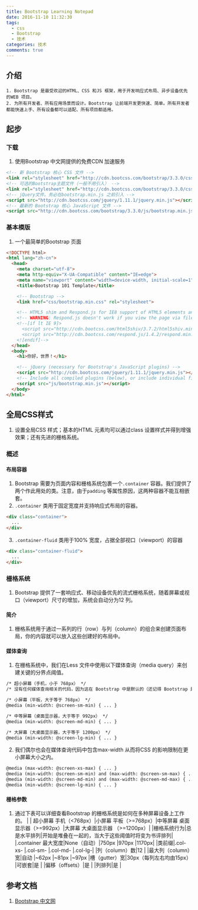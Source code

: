 ```yaml
---
title: Bootstrap Learning Notepad
date: 2016-11-10 11:32:30
tags:
  - css
  - Bootstrap
  - 技术
categories: 技术
comments: true
---
```


## 介绍

	1. Bootstrap 是最受欢迎的HTML、CSS 和JS 框架，用于开发响应式布局、异步设备优先的WEB 项目。
	2. 为所有开发者、所有应用场景而设计。Bootstrap 让前端开发更快速、简单。所有开发者都能快速上手、所有设备都可以适配、所有项目都适用。


## 起步
### 下载
1. 使用Bootstrap 中文网提供的免费CDN 加速服务
``` html
<!-- 新 Bootstrap 核心 CSS 文件 -->
<link rel="stylesheet" href="http://cdn.bootcss.com/bootstrap/3.3.0/css/bootstrap.min.css">
<!-- 可选的Bootstrap主题文件（一般不用引入） -->
<link rel="stylesheet" href="http://cdn.bootcss.com/bootstrap/3.3.0/css/bootstrap-theme.min.css">
<!-- jQuery文件。务必在bootstrap.min.js 之前引入 -->
<script src="http://cdn.bootcss.com/jquery/1.11.1/jquery.min.js"></script>
<!-- 最新的 Bootstrap 核心 JavaScript 文件 -->
<script src="http://cdn.bootcss.com/bootstrap/3.3.0/js/bootstrap.min.js"></script>
```

### 基本模版
1. 一个最简单的Bootstrap 页面
```html
<!DOCTYPE html>
<html lang="zh-cn">
  <head>
    <meta charset="utf-8">
    <meta http-equiv="X-UA-Compatible" content="IE=edge">
    <meta name="viewport" content="width=device-width, initial-scale=1">
    <title>Bootstrap 101 Template</title>

    <!-- Bootstrap -->
    <link href="css/bootstrap.min.css" rel="stylesheet">

    <!-- HTML5 shim and Respond.js for IE8 support of HTML5 elements and media queries -->
    <!-- WARNING: Respond.js doesn't work if you view the page via file:// -->
    <!--[if lt IE 9]>
      <script src="http://cdn.bootcss.com/html5shiv/3.7.2/html5shiv.min.js"></script>
      <script src="http://cdn.bootcss.com/respond.js/1.4.2/respond.min.js"></script>
    <![endif]-->
  </head>
  <body>
    <h1>你好，世界！</h1>

    <!-- jQuery (necessary for Bootstrap's JavaScript plugins) -->
    <script src="http://cdn.bootcss.com/jquery/1.11.1/jquery.min.js"></script>
    <!-- Include all compiled plugins (below), or include individual files as needed -->
    <script src="js/bootstrap.min.js"></script>
  </body>
</html>
```

## 全局CSS样式
1. 设置全局CSS 样式；基本的HTML 元素均可以通过class 设置样式并得到增强效果；还有先进的栅格系统。

### 概述
#### 布局容器
1. Bootstrap 需要为页面内容和栅格系统包裹一个<code>.container</code> 容器。我们提供了两个作此用处的类。注意，由于<code>padding</code> 等属性原因，这两种容器不能互相嵌套。
2. <code>.container</code> 类用于固定宽度并支持响应式布局的容器。
``` html
<div class="container">
  ...
</div>
```
3. <code>.container-fluid</code> 类用于100% 宽度，占据全部视口（viewport）的容器
```html
<div class="container-fluid">
  ...
</div>
```

### 栅格系统
1. Bootstrap 提供了一套响应式、移动设备优先的流式栅格系统，随着屏幕或视口（viewport）尺寸的增加，系统会自动分为12 列。

#### 简介
1. 栅格系统用于通过一系列的行（row）与列（column）的组合来创建页面布局，你的内容就可以放入这些创建好的布局中。

#### 媒体查询
1. 在栅格系统中，我们在Less 文件中使用以下媒体查询（media query）来创建关键的分界点阈值。
```html
/* 超小屏幕（手机，小于 768px） */
/* 没有任何媒体查询相关的代码，因为这在 Bootstrap 中是默认的（还记得 Bootstrap 是移动设备优先的吗？） */

/* 小屏幕（平板，大于等于 768px） */
@media (min-width: @screen-sm-min) { ... }

/* 中等屏幕（桌面显示器，大于等于 992px） */
@media (min-width: @screen-md-min) { ... }

/* 大屏幕（大桌面显示器，大于等于 1200px） */
@media (min-width: @screen-lg-min) { ... }
```
2. 我们偶尔也会在媒体查询代码中包含max-width 从而将CSS 的影响限制在更小屏幕大小之内。
```html
@media (max-width: @screen-xs-max) { ... }
@media (min-width: @screen-sm-min) and (max-width: @screen-sm-max) { ... }
@media (min-width: @screen-md-min) and (max-width: @screen-md-max) { ... }
@media (min-width: @screen-lg-min) { ... }
```

#### 栅格参数
1. 通过下表可以详细查看Bootstrap 的栅格系统是如何在多种屏幕设备上工作的。
| | 超小屏幕 手机（<768px）|小屏幕 平板（>=768px）|中等屏幕 桌面显示器（>=992px）|大屏幕 大桌面显示器 （>=1200px）|
|栅格系统行为|总是水平排列|开始是堆叠在一起的，当大于这些阈值时将变为书评排列|
|.container 最大宽度|None（自动）|750px |970px |1170px|
|类前缀|.col-xs- |.col-sm- |.col-md- |.col-lg-|
|列（column）数|12 |
|最大列（column）宽|自动 |~62px |~81px |~97px
|槽（gutter）宽|30px（每列左右均由15px）
|可嵌套|是 |
|偏移（offsets）|是 |
|列排列|是 |

## 参考文档
1. [Bootstrap 中文网](http://v3.bootcss.com/)
